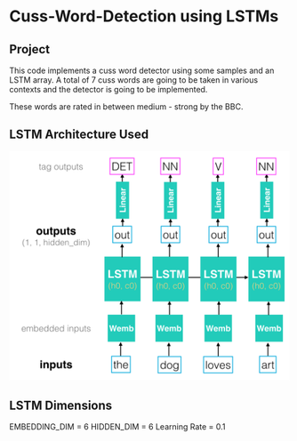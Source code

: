 # Cuss-Word-Detection using LSTMs

## Project 
This code implements a cuss word detector using some samples and an LSTM array. A total of 7 cuss words are going to be taken in various contexts and the detector is going to be implemented.

These words are rated in between medium - strong by the BBC.

## LSTM Architecture Used

![Screenshot](/imgs/speech_tagger.png)

## LSTM Dimensions

EMBEDDING_DIM = 6
HIDDEN_DIM = 6
Learning Rate = 0.1

